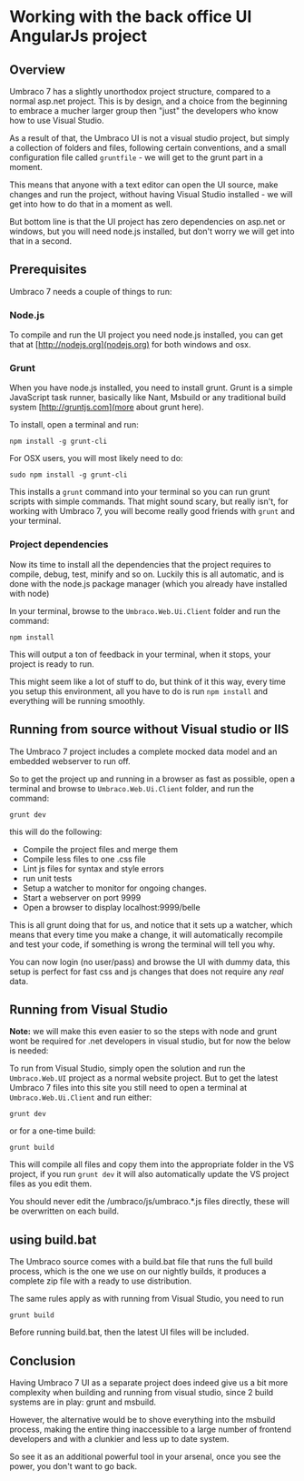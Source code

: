 # Working with the back office UI AngularJs project 

## Overview
Umbraco 7 has a slightly unorthodox project structure, compared to a normal asp.net project. This is by design, and a choice from the beginning to embrace a mucher larger group then "just" the developers who know how to use Visual Studio. 

As a result of that, the Umbraco UI is not a visual studio project, but simply a collection of folders and files, following certain conventions, and a small configuration file called `gruntfile` - we will get to the grunt part in a moment. 

This means that anyone with a text editor can open the UI source, make changes and run the project, without having Visual Studio installed - we will get into how to do that in a moment as well. 

But bottom line is that the UI project has zero dependencies on asp.net or windows, but you will need node.js installed, but don't worry we will get into that in a second.


## Prerequisites
Umbraco 7 needs a couple of things to run:

### Node.js 
To compile and run the UI project you need node.js installed, you can get that at [http://nodejs.org](nodejs.org) for both windows and osx.

### Grunt
When you have node.js installed, you need to install grunt. Grunt is a simple JavaScript task runner, basically like Nant, Msbuild or any traditional build system [http://gruntjs.com](more about grunt here).

To install, open a terminal and run: 
	
	npm install -g grunt-cli

For OSX users, you will most likely need to do: 

	sudo npm install -g grunt-cli

This installs a `grunt` command into your terminal so you can run grunt scripts with simple commands. That might sound scary, but really isn't, for working with Umbraco 7, you will become really good friends with `grunt` and your terminal. 

### Project dependencies
Now its time to install all the dependencies that the project requires to compile, debug, test, minify and so on. Luckily this is all automatic, and is done with the node.js package manager (which you already have installed with node)

In your terminal, browse to the `Umbraco.Web.Ui.Client` folder and run the command: 

	npm install

This will output a ton of feedback in your terminal, when it stops, your project is ready to run. 

This might seem like a lot of stuff to do, but think of it this way, every time you setup this environment, all you have to do is run `npm install` and everything will be running smoothly.

## Running from source without Visual studio or IIS
The Umbraco 7 project includes a complete mocked data model and an embedded webserver to run off. 

So to get the project up and running in a browser as fast as possible, open a terminal and browse to `Umbraco.Web.Ui.Client` folder, and run the command: 

	grunt dev

this will do the following: 

- Compile the project files and merge them
- Compile less files to one .css file
- Lint js files for syntax and style errors
- run unit tests
- Setup a watcher to monitor for ongoing changes. 
- Start a webserver on port 9999
- Open a browser to display localhost:9999/belle

This is all grunt doing that for us, and notice that it sets up a watcher, which means that every time you make a change, it will automatically recompile and test your code, if something is wrong the terminal will tell you why. 

You can now login (no user/pass) and browse the UI with dummy data, this setup is perfect for fast css and js changes that does not require any *real* data.

## Running from Visual Studio

**Note:** we will make this even easier to so the steps with node and grunt wont be required for .net developers in visual studio, but for now the below is needed:

To run from Visual Studio, simply open the solution and run the `Umbraco.Web.UI` project as a normal website project. But to get the latest Umbraco 7 files into this site you still need to open a terminal at `Umbraco.Web.Ui.Client` and run either:

	grunt dev

or for a one-time build:

	grunt build

This will compile all files and copy them into the appropriate folder in the VS project, if you run `grunt dev` it will also automatically update the VS project files as you edit them.

You should never edit the /umbraco/js/umbraco.*.js files directly, these will be overwritten on each build.

## using build.bat
The Umbraco source comes with a build.bat file that runs the full build process, which is the one we use on our nightly builds, it produces a complete zip file with a ready to use distribution. 

The same rules apply as with running from Visual Studio, you need to run 

	grunt build 

Before running build.bat, then the latest UI files will be included. 


## Conclusion
Having Umbraco 7 UI as a separate project does indeed give us a bit more complexity when building and running from visual studio, since 2 build systems are in play: grunt and msbuild. 

However, the alternative would be to shove everything into the msbuild process, making the entire thing inaccessible to a large number of frontend developers and with a clunkier and less up to date system.

So see it as an additional powerful tool in your arsenal, once you see the power, you don't want to go back.